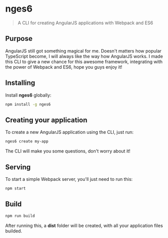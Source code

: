 # nges6
> A CLI for creating AngularJS applications with Webpack and ES6
## Purpose
AngularJS still got something magical for me. Doesn't matters how popular TypeScript become, I will always like the way how AngularJS works. I made this CLI to give a new chance for this awesome framework, integrating with the power of Webpack and ES6, hope you guys enjoy it!
## Installing
Install **nges6** globally:
```bash
npm install -g nges6
```
## Creating your application
To create a new AngularJS application using the CLI, just run:
```bash
nges6 create my-app
```
The CLI will make you some questions, don't worry about it!
## Serving
To start a simple Webpack server, you'll just need to run this:
```bash
npm start
```
## Build
```bash
npm run build
```
After running this, a **dist** folder will be created, with all your application files builded.
